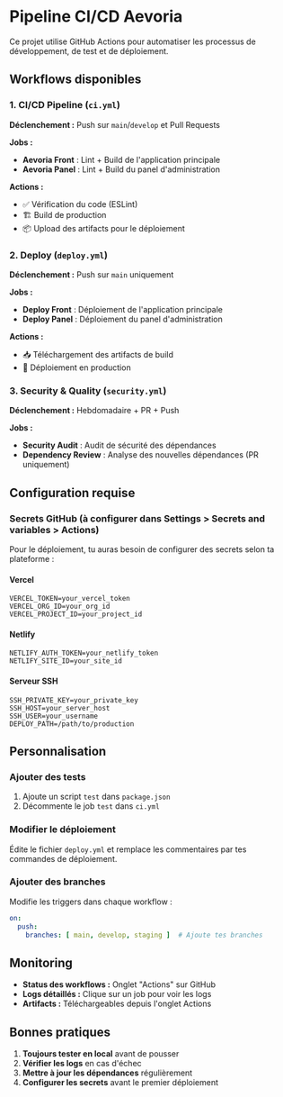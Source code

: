 # Pipeline CI/CD Aevoria

Ce projet utilise GitHub Actions pour automatiser les processus de développement, de test et de déploiement.

## Workflows disponibles

### 1. CI/CD Pipeline (`ci.yml`)
**Déclenchement :** Push sur `main`/`develop` et Pull Requests

**Jobs :**
- **Aevoria Front** : Lint + Build de l'application principale
- **Aevoria Panel** : Lint + Build du panel d'administration

**Actions :**
- ✅ Vérification du code (ESLint)
- 🏗️ Build de production
- 📦 Upload des artifacts pour le déploiement

### 2. Deploy (`deploy.yml`)
**Déclenchement :** Push sur `main` uniquement

**Jobs :**
- **Deploy Front** : Déploiement de l'application principale
- **Deploy Panel** : Déploiement du panel d'administration

**Actions :**
- 📥 Téléchargement des artifacts de build
- 🚀 Déploiement en production

### 3. Security & Quality (`security.yml`)
**Déclenchement :** Hebdomadaire + PR + Push

**Jobs :**
- **Security Audit** : Audit de sécurité des dépendances
- **Dependency Review** : Analyse des nouvelles dépendances (PR uniquement)

## Configuration requise

### Secrets GitHub (à configurer dans Settings > Secrets and variables > Actions)

Pour le déploiement, tu auras besoin de configurer des secrets selon ta plateforme :

#### Vercel
```
VERCEL_TOKEN=your_vercel_token
VERCEL_ORG_ID=your_org_id
VERCEL_PROJECT_ID=your_project_id
```

#### Netlify
```
NETLIFY_AUTH_TOKEN=your_netlify_token
NETLIFY_SITE_ID=your_site_id
```

#### Serveur SSH
```
SSH_PRIVATE_KEY=your_private_key
SSH_HOST=your_server_host
SSH_USER=your_username
DEPLOY_PATH=/path/to/production
```

## Personnalisation

### Ajouter des tests
1. Ajoute un script `test` dans `package.json`
2. Décommente le job `test` dans `ci.yml`

### Modifier le déploiement
Édite le fichier `deploy.yml` et remplace les commentaires par tes commandes de déploiement.

### Ajouter des branches
Modifie les triggers dans chaque workflow :
```yaml
on:
  push:
    branches: [ main, develop, staging ]  # Ajoute tes branches
```

## Monitoring

- **Status des workflows :** Onglet "Actions" sur GitHub
- **Logs détaillés :** Clique sur un job pour voir les logs
- **Artifacts :** Téléchargeables depuis l'onglet Actions

## Bonnes pratiques

1. **Toujours tester en local** avant de pousser
2. **Vérifier les logs** en cas d'échec
3. **Mettre à jour les dépendances** régulièrement
4. **Configurer les secrets** avant le premier déploiement


